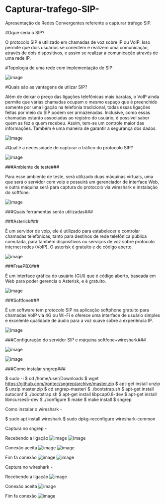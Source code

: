 # Capturar-trafego-SIP- 
Apresentação de Redes Convergentes referente a capturar tráfego SIP.

#Oque seria o SIP?

O protocolo SIP é utilizado em chamadas de voz sobre IP ou VoIP. Isso permite que dois usuários se conectem e realizem uma comunicação, através de dois dispositivos, e assim se realizar a comunicação através de uma rede IP.

#Topologia de uma rede com implementação de SIP

![image](https://github.com/larissalg9/Capturar-trafego-SIP-/assets/58262383/a9611707-5dc9-405c-b6e0-49a1904c0dd4)

#Quais são as vantagens de utlizar SIP?

Além de deixar o preço das ligações telefônicas mais baratas, o VoIP ainda permite que várias chamadas ocupam o mesmo espaço que é preenchido somente por uma ligação na telefonia tradicional, todas essas ligações feitas por meio do SIP podem ser armazenadas. Inclusive, como essas chamadas estarão associadas ao registro do usuário, é possível saber quem as fez e quem recebeu. Assim, tem-se um controle maior das informações. Também é uma maneira de garantir a segurança dos dados.

![image](https://github.com/larissalg9/Capturar-trafego-SIP-/assets/58262383/70ab1d87-a9de-4b66-935c-1e9e00c9b9f2)

#Qual é a necessidade de capturar o tráfico do protocolo SIP?



![image](https://github.com/larissalg9/Capturar-trafego-SIP-/assets/58262383/0e384932-eeb7-4c2d-9bff-2e34a2beb506)


###Ambiente de teste###

Para esse ambiente de teste, será utilizado duas máquinas virtuais, uma que será o servidor com voip e possuirá um gerenciador de interface Web, e outra máquina será para captura do protocolo via wireshark e instalação do softfone.

![image](https://github.com/larissalg9/Capturar-trafego-SIP-/assets/58262383/30f94776-a605-47de-9432-07aa2bff167b)

###Quais ferramentas serão utilizadas### 

###Asterick###

É um servidor de voip, ele é utilizado para estabelecer e controlar chamadas telefônicas, tanto para destinos de rede telefônica pública comutada, para também dispositivos ou serviços de voz sobre protocolo internet redes (VoIP).
O asterisk é gratuito e de código aberto.

![image](https://github.com/larissalg9/Capturar-trafego-SIP-/assets/58262383/007a3dfd-3385-4ba7-bea5-48937f8ccf38)

###FreePBX###

É um interface gráfica do usuário (GUI) que é código aberto, baseada em Web para poder gerencia o Asterisk, e é gratuito.

![image](https://github.com/larissalg9/Capturar-trafego-SIP-/assets/58262383/b8d42f40-c634-47b3-ba06-147e2adc8526)

###Softfone### 

É um software tem protocolo SIP na aplicação softphone gratuito para chamadas VoIP via 4G ou Wi-Fi e oferece uma interface de usuário simples e excelente qualidade de áudio para a voz suave sobre a experiência IP.

![image](https://github.com/larissalg9/Capturar-trafego-SIP-/assets/58262383/4885d13e-8427-4f85-a3b5-33219efbfa85)

###Configuração do servidor SIP e máquina softfone+wireshark###

![image](https://github.com/larissalg9/Capturar-trafego-SIP-/assets/58262383/21e30994-98b8-4c50-b8f6-f291d38a836b)

![image](https://github.com/larissalg9/Capturar-trafego-SIP-/assets/58262383/ff7b0386-baea-4a57-9ad0-521866646319)


###Como instalar sngrep###

$ sudo -i
$ cd /home/user/Downloads
$ wget https://github.com/irontec/sngrep/archive/master.zip
$ apt-get install unzip
$ unzip master.zip
$ cd sngrep-master/
$ ./bootstrap.sh
$ apt-get install autoconf
$ ./bootstrap.sh
$ apt-get install libpcap0.8-dev
$ apt-get install libncurses5-dev
$ ./configure
$ make
$ make install
$ sngrep

Como instalar o wireshark - 

$ sudo apt install wireshark
$ sudo dpkg-reconfigure wireshark-common

Captura no sngrep -

Recebendo a ligação
![image](https://github.com/larissalg9/Capturar-trafego-SIP-/assets/58262383/a6b27275-f84c-4055-9d7e-804ae6d65eb8)
![image](https://github.com/larissalg9/Capturar-trafego-SIP-/assets/58262383/c216520e-9da7-4285-a5af-9763540ae4c6)

Conexão aceita 
![image](https://github.com/larissalg9/Capturar-trafego-SIP-/assets/58262383/5fcb81a1-96ea-490e-a2c7-4dec3bc82baf)
![image](https://github.com/larissalg9/Capturar-trafego-SIP-/assets/58262383/5ac1ffee-2dc5-499b-a273-0f6af13e382f)

Fim fa conexão
![image](https://github.com/larissalg9/Capturar-trafego-SIP-/assets/58262383/52eb0535-9285-401b-a888-f2aa3ccd3d03)
![image](https://github.com/larissalg9/Capturar-trafego-SIP-/assets/58262383/72eae276-6508-46f1-99d5-096834e4f593)

Captura no wireshark -

Recebendo a ligação
![image](https://github.com/larissalg9/Capturar-trafego-SIP-/assets/58262383/efe0899a-03f6-41c1-bb6f-437fbc73888a)

Conexão aceita 
![image](https://github.com/larissalg9/Capturar-trafego-SIP-/assets/58262383/7d28b386-a847-4e41-8335-3963325693c6)

Fim fa conexão
![image](https://github.com/larissalg9/Capturar-trafego-SIP-/assets/58262383/8f3478a2-fff8-4025-8e35-9e26fc7d17b2)






